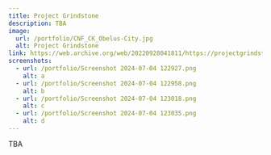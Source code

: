 ```yaml
---
title: Project Grindstone
description: TBA
image:
  url: /portfolio/CNF_CK_Obelus-City.jpg
  alt: Project Grindstone
link: https://web.archive.org/web/20220928041811/https://projectgrindstone.net/
screenshots:
  - url: /portfolio/Screenshot 2024-07-04 122927.png
    alt: a
  - url: /portfolio/Screenshot 2024-07-04 122958.png
    alt: b
  - url: /portfolio/Screenshot 2024-07-04 123018.png
    alt: c
  - url: /portfolio/Screenshot 2024-07-04 123035.png
    alt: d
---
```

TBA
